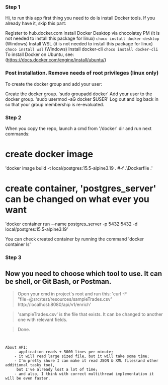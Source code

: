 ### Step 1

Hi, to run this app first thing you need to do is install Docker tools.
If you already have it, skip this part:


Register to hub.docker.com 
Install Docker Desktop via chocolatey PM
(it is not needed to install this package for linux)
`choco install docker-desktop` (Windows)
Install WSL (it is not needed to install this package for linux)
`choco install wsl` (Windows)
Install docker-cli
`choco install docker-cli`
To install Docker on Ubuntu, see: (https://docs.docker.com/engine/install/ubuntu/) 

### Post installation. Remove needs of root privileges (linux only)
To create the docker group and add your user:

Create the docker group. 'sudo groupadd docker'
Add your user to the docker group. 'sudo usermod -aG docker $USER'
Log out and log back in so that your group membership is re-evaluated.

### Step 2

When you copy the repo, launch a cmd from '/docker' dir and run next commands:  

# create docker image
'docker image build -t local/postgres:15.5-alpine3.19 . #-f .\Dockerfile .'
# create container, 'postgres_server' can be changed on what ever you want
'docker container run --name postgres_server -p 5432:5432 -d local/postgres:15.5-alpine3.19'

You can check created container by running the command 'docker container ls'

### Step 3

## Now you need to choose which tool to use. It can be shell, or Git Bash, or Postman.

> Open your cmd in project's root and run this:
> 'curl -F "file=@src/test/resources/sampleTrades.csv" http://localhost:8080/api/v1/enrich' 

>  'sampleTrades.csv' is the file that exists. It can be changed to another one with relevant fields.

> Done.

~~~~~~~~~~~~~~~~~~~~~~~~~~~~~~~~~~~~~~~~~~~~~~~~~~~~~~~~~~~~~~~~~~~~~~~~~~~~~~~~~~~~~~~~~~~~~~~~~~~~~~~~~~~~~~~~~~~~~


About API:
    - application reads +-5000 lines per minute;
    - it will read large sized file, but it will take some time;
    - I'm pretty shure I can make it read JSON & XML files(and other additional tasks too),
     but I've already lost a lot of time;
    - and also, I think with correct multithread implementation it will be even faster. 
